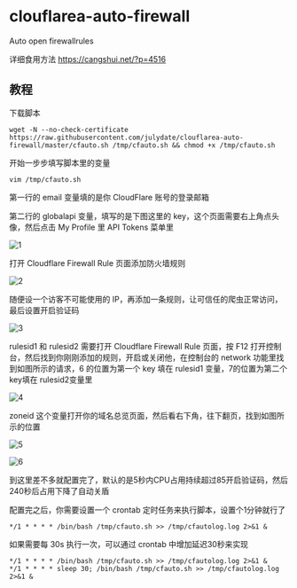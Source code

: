 # clouflarea-auto-firewall
Auto open firewallrules

详细食用方法
<a href="https://cangshui.net/?p=4516">https://cangshui.net/?p=4516</a>

## 教程

下载脚本

```shell
wget -N --no-check-certificate https://raw.githubusercontent.com/julydate/clouflarea-auto-firewall/master/cfauto.sh /tmp/cfauto.sh && chmod +x /tmp/cfauto.sh
```

开始一步步填写脚本里的变量

```shell
vim /tmp/cfauto.sh
```

第一行的 email 变量填的是你 CloudFlare 账号的登录邮箱

第二行的 globalapi 变量，填写的是下图这里的 key，这个页面需要右上角点头像，然后点击 My Profile 里 API Tokens 菜单里

![1](https://raw.githubusercontent.com/julydate/clouflarea-auto-firewall/master/img/1.jpg)

打开 Cloudflare Firewall Rule 页面添加防火墙规则

![2](https://raw.githubusercontent.com/julydate/clouflarea-auto-firewall/master/img/2.jpg)

随便设一个访客不可能使用的 IP，再添加一条规则，让可信任的爬虫正常访问，最后设置开启验证码

![3](https://raw.githubusercontent.com/julydate/clouflarea-auto-firewall/master/img/3.jpg)

rulesid1 和 rulesid2 需要打开 Cloudflare Firewall Rule 页面，按 F12 打开控制台，然后找到你刚刚添加的规则，开启或关闭他，在控制台的 network 功能里找到如图所示的请求，6 的位置为第一个 key 填在 rulesid1 变量，7的位置为第二个key填在 rulesid2变量里

![4](https://raw.githubusercontent.com/julydate/clouflarea-auto-firewall/master/img/4.jpg)

zoneid 这个变量打开你的域名总览页面，然后看右下角，往下翻页，找到如图所示的位置

![5](https://raw.githubusercontent.com/julydate/clouflarea-auto-firewall/master/img/5.jpg)

![6](https://raw.githubusercontent.com/julydate/clouflarea-auto-firewall/master/img/6.jpg)

到这里差不多就配置完了，默认的是5秒内CPU占用持续超过85开启验证码，然后240秒后占用下降了自动关盾

配置完之后，你需要设置一个 crontab 定时任务来执行脚本，设置个1分钟就行了

```shell
*/1 * * * * /bin/bash /tmp/cfauto.sh >> /tmp/cfautolog.log 2>&1 &
```

如果需要每 30s 执行一次，可以通过 crontab 中增加延迟30秒来实现

```she
*/1 * * * * /bin/bash /tmp/cfauto.sh >> /tmp/cfautolog.log 2>&1 &
*/1 * * * * sleep 30; /bin/bash /tmp/cfauto.sh >> /tmp/cfautolog.log 2>&1 &
```

